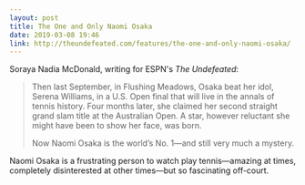 ```yaml
---
layout: post
title: The One and Only Naomi Osaka
date: 2019-03-08 19:46
link: http://theundefeated.com/features/the-one-and-only-naomi-osaka/
---
```


Soraya Nadia McDonald, writing for ESPN's *The Undefeated*:

> Then last September, in Flushing Meadows, Osaka beat her idol, Serena Williams, in a U.S. Open final that will live in the annals of tennis history. Four months later, she claimed her second straight grand slam title at the Australian Open. A star, however reluctant she might have been to show her face, was born.
>
> Now Naomi Osaka is the world’s No. 1—and still very much a mystery.

Naomi Osaka is a frustrating person to watch play tennis&mdash;amazing at times, completely disinterested at other times&mdash;but so fascinating off-court.
